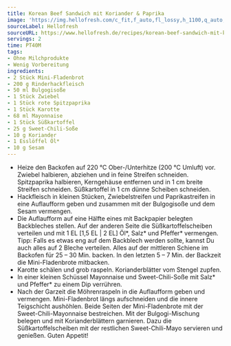 ```yaml
---
title: Korean Beef Sandwich mit Koriander & Paprika
image: 'https://img.hellofresh.com/c_fit,f_auto,fl_lossy,h_1100,q_auto,w_2600/hellofresh_s3/image/korean-beef-sandwich-mit-koriander-paprika-fcb14c08.jpg'
sourceLabel: Hellofresh
sourceURL: https://www.hellofresh.de/recipes/korean-beef-sandwich-mit-koriander-paprika-621f1247f850dd05d223356d
servings: 2
time: PT40M
tags:
- Ohne Milchprodukte
- Wenig Vorbereitung
ingredients:
- 2 Stück Mini-Fladenbrot
- 200 g Rinderhackfleisch
- 50 ml Bulgogisoße
- 1 Stück Zwiebel
- 1 Stück rote Spitzpaprika
- 1 Stück Karotte
- 68 ml Mayonnaise
- 1 Stück Süßkartoffel
- 25 g Sweet-Chili-Soße
- 10 g Koriander
- 1 Esslöffel Öl*
- 10 g Sesam
---
```


- Heize den Backofen auf 220 °C Ober-/Unterhitze (200 °C Umluft) vor.  Zwiebel halbieren, abziehen und in feine Streifen schneiden. Spitzpaprika halbieren, Kerngehäuse entfernen und in 1 cm breite Streifen schneiden.  Süßkartoffel in 1 cm dünne Scheiben schneiden.
- Hackfleisch in kleinen Stücken, Zwiebelstreifen und Paprikastreifen in eine Auflaufform geben und zusammen mit der Bulgogisoße und dem Sesam vermengen.
- Die Auflaufform auf eine Hälfte eines mit Backpapier belegten Backbleches stellen.  Auf der anderen Seite die Süßkartoffelscheiben verteilen und mit 1 EL [1,5 EL | 2 EL] Öl\*, Salz\* und Pfeffer\* vermengen.  Tipp: Falls es etwas eng auf dem Backblech werden sollte, kannst Du auch alles auf 2 Bleche verteilen. Alles auf der mittleren Schiene im Backofen für 25 – 30 Min. backen.  In den letzten 5 – 7 Min. der Backzeit die Mini-Fladenbrote mitbacken.
- Karotte schälen und grob raspeln.  Korianderblätter vom Stengel zupfen.
- In einer kleinen Schüssel Mayonnaise und Sweet-Chili-Soße mit Salz\* und Pfeffer\* zu einem Dip verrühren.
- Nach der Garzeit die Möhrenraspeln in die Auflaufform geben und vermengen.  Mini-Fladenbrot längs aufschneiden und die innere Teigschicht aushöhlen. Beide Seiten der Mini-Fladenbrote mit der Sweet-Chili-Mayonnaise bestreichen. Mit der Bulgogi-Mischung belegen und mit Korianderblättern garnieren.  Dazu die Süßkartoffelscheiben mit der restlichen Sweet-Chili-Mayo servieren und genießen.  Guten Appetit!
